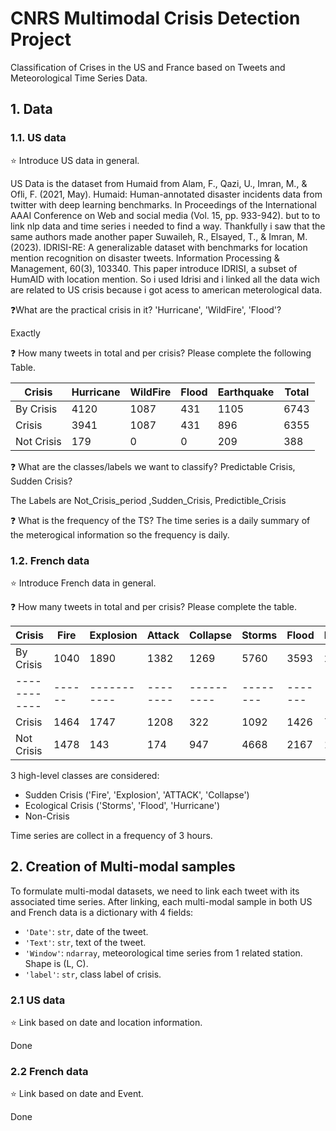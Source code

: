 # CNRS Multimodal Crisis Detection Project

Classification of Crises in the US and France based on Tweets and Meteorological Time Series Data.


## 1. Data

### 1.1. US data

⭐ Introduce US data in general. 

US Data is the dataset from Humaid from Alam, F., Qazi, U., Imran, M., & Ofli, F. (2021, May). Humaid: Human-annotated disaster incidents data from twitter with deep learning benchmarks. In Proceedings of the International AAAI Conference on Web and social media (Vol. 15, pp. 933-942). but to to link nlp data and time series i needed to find a way. Thankfully i saw that the same authors made another paper Suwaileh, R., Elsayed, T., & Imran, M. (2023). IDRISI-RE: A generalizable dataset with benchmarks for location mention recognition on disaster tweets. Information Processing & Management, 60(3), 103340. This paper introduce IDRISI, a subset of HumAID with location mention. So i used Idrisi and i linked all the data wich are related to US crisis because i got acess to american meterological data.

❓What are the practical crisis in it?  'Hurricane', 'WildFire', 'Flood'?

Exactly

❓ How many tweets in total and per crisis? Please complete the following Table.

|   Crisis   | Hurricane | WildFire | Flood | Earthquake | Total |
|------------|-----------|----------|-------|------------|-------|
|  By Crisis |   4120    |   1087   |  431  |    1105    |  6743 |
|   Crisis   |   3941    |   1087   |  431  |     896    |  6355 |
| Not Crisis |    179    |     0    |   0   |     209    |   388 |   

❓ What are the classes/labels we want to classify? Predictable Crisis, Sudden Crisis?

The Labels are Not_Crisis_period ,Sudden_Crisis, Predictible_Crisis


❓ What is the frequency of the TS?
The time series is a daily summary of the meterogical information so the frequency is daily.

### 1.2. French data
⭐ Introduce French data in general. 

❓ How many tweets in total and per crisis? Please complete the table.

|   Crisis   | Fire | Explosion | Attack | Collapse | Storms | Flood | Hurricane |    Total   |
|------------|------|-----------|--------|----------|--------|-------|-----------|------------|
|  By Crisis | 1040 |    1890   |  1382  |   1269   |  5760  |  3593 |    2160   |    18996   |
|------------|------|-----------|--------|----------|--------|-------|-----------|------------|
|   Crisis   | 1464 |    1747   |  1208  |   322    |  1092  |  1426 |    742    |    8001    |
| Not Crisis | 1478 |    143    |   174  |   947    |  4668  |  2167 |    1418   |    10995   |



3 high-level classes are considered: 
- Sudden Crisis ('Fire', 'Explosion', 'ATTACK', 'Collapse')
- Ecological Crisis ('Storms', 'Flood', 'Hurricane')
- Non-Crisis

Time series are collect in a frequency of 3 hours.


## 2. Creation of Multi-modal samples
To formulate multi-modal datasets, we need to link each tweet with its associated time series. After linking, each multi-modal sample in both US and French data is a dictionary with 4 fields:
- `'Date'`: `str`, date of the tweet.
- `'Text'`: `str`, text of the tweet.
- `'Window'`: `ndarray`, meteorological time series from 1 related station. Shape is (L, C).
- `'label'`: `str`, class label of crisis.


### 2.1 US data
⭐ Link based on date and location information.

Done

### 2.2 French data

⭐ Link based on date and Event.

Done
